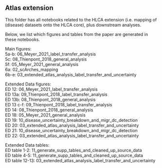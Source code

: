 ## Atlas extension

This folder has all notebooks related to the HLCA extension (i.e. mapping of (disease) datasets onto the HLCA core), plus downstream analyses.

Below, we list which figures and tables from the paper are generated in these notebooks.

Main figures:<br>
5a-b: 06_Meyer_2021_label_transfer_analysis<br>
5c: 08_Thienpont_2018_general_analysis<br>
5f: 05_Meyer_2021_general_analysis<br>
6a: 02_scArches_mapping<br>
6b-e: 03_extended_atlas_analysis_label_transfer_and_uncertainty<br>

Extended Data figures:<br>
ED 12: 06_Meyer_2021_label_transfer_analysis<br>
ED 13a: 09_Thienpont_2018_label_transfer_analysis<br>
ED 13b: 08_Thienpont_2018_general_analysis<br>
ED 13 c-f: 09_Thienpont_2018_label_transfer_analysis<br>
ED 14: 08_Thienpont_2018_general_analysis<br>
ED 18: 05_Meyer_2021_general_analysis<br>
ED 19: 10_disease_uncertainty_breakdown_and_migr_dc_detection<br>
ED 20: 03_extended_atlas_analysis_label_transfer_and_uncertainty<br>
ED 21: 10_disease_uncertainty_breakdown_and_migr_dc_detection<br>
ED 22: 03_extended_atlas_analysis_label_transfer_and_uncertainty<br>

Extended Data tables:<br>
ED table 1-2: 11_generate_supp_tables_and_cleaned_up_source_data<br>
ED table 4-5: 11_generate_supp_tables_and_cleaned_up_source_data<br>
ED table 12-13: 03_extended_atlas_analysis_label_transfer_and_uncertainty<br>